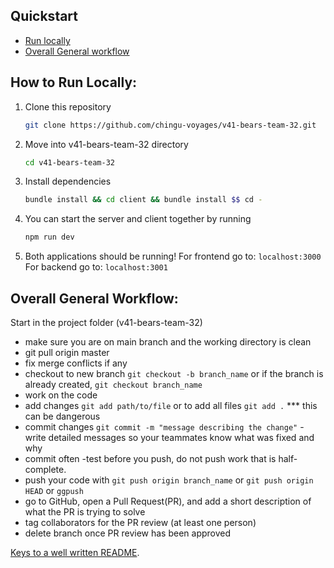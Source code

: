 ## Quickstart

- [Run locally](#how-to-run-locally)
- [Overall General workflow](#overall-general-workflow)

## How to Run Locally:

1. Clone this repository
   ```sh
   git clone https://github.com/chingu-voyages/v41-bears-team-32.git
   ```
2. Move into v41-bears-team-32 directory
   ```sh
   cd v41-bears-team-32
   ```
3. Install dependencies
   ```sh
   bundle install && cd client && bundle install $$ cd -
   ```
4. You can start the server and client together by running
   ```sh
   npm run dev
   ```
5. Both applications should be running!
   For frontend go to: `localhost:3000`
   For backend go to: `localhost:3001`

## Overall General Workflow:

Start in the project folder (v41-bears-team-32)

- make sure you are on main branch and the working directory is clean
- git pull origin master
- fix merge conflicts if any
- checkout to new branch `git checkout -b branch_name` or if the branch is already created, `git checkout branch_name`
- work on the code
- add changes `git add path/to/file`
  or to add all files `git add .` \*\*\* this can be dangerous
- commit changes `git commit -m "message describing the change"` - write detailed messages so your teammates know what was fixed and why 
- commit often
  -test before you push, do not push work that is half-complete.
- push your code with  `git push origin branch_name` or `git push origin HEAD` or `ggpush`
- go to GitHub, open a Pull Request(PR), and add a short description of what the PR is trying to solve
- tag collaborators for the PR review (at least one person)
- delete branch once PR review has been approved

[Keys to a well written README](https://tinyurl.com/yk3wubft).
